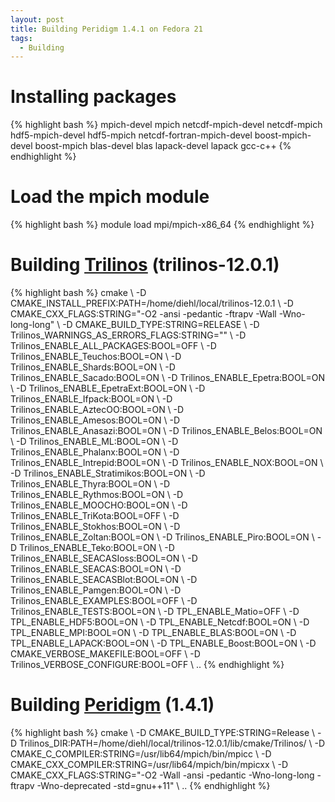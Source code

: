 ```yaml
---
layout: post
title: Building Peridigm 1.4.1 on Fedora 21
tags:
  - Building
---
```


<h1>Installing packages</h1>
{% highlight bash %}
mpich-devel mpich netcdf-mpich-devel netcdf-mpich hdf5-mpich-devel hdf5-mpich netcdf-fortran-mpich-devel boost-mpich-devel boost-mpich blas-devel blas lapack-devel lapack gcc-c++
{% endhighlight %}

<h1>Load the mpich module</h1>
{% highlight bash %}
module load mpi/mpich-x86_64
{% endhighlight %}

<h1>Building <a href="https://trilinos.org/download/">Trilinos</a> (trilinos-12.0.1)</h1>
{% highlight bash  %}
cmake \
-D CMAKE_INSTALL_PREFIX:PATH=/home/diehl/local/trilinos-12.0.1 \
-D CMAKE_CXX_FLAGS:STRING="-O2 -ansi -pedantic -ftrapv -Wall -Wno-long-long" \
-D CMAKE_BUILD_TYPE:STRING=RELEASE \
-D Trilinos_WARNINGS_AS_ERRORS_FLAGS:STRING="" \
-D Trilinos_ENABLE_ALL_PACKAGES:BOOL=OFF \
-D Trilinos_ENABLE_Teuchos:BOOL=ON \
-D Trilinos_ENABLE_Shards:BOOL=ON \
-D Trilinos_ENABLE_Sacado:BOOL=ON \
-D Trilinos_ENABLE_Epetra:BOOL=ON \
-D Trilinos_ENABLE_EpetraExt:BOOL=ON \
-D Trilinos_ENABLE_Ifpack:BOOL=ON \
-D Trilinos_ENABLE_AztecOO:BOOL=ON \
-D Trilinos_ENABLE_Amesos:BOOL=ON \
-D Trilinos_ENABLE_Anasazi:BOOL=ON \
-D Trilinos_ENABLE_Belos:BOOL=ON \
-D Trilinos_ENABLE_ML:BOOL=ON \
-D Trilinos_ENABLE_Phalanx:BOOL=ON \
-D Trilinos_ENABLE_Intrepid:BOOL=ON \
-D Trilinos_ENABLE_NOX:BOOL=ON \
-D Trilinos_ENABLE_Stratimikos:BOOL=ON \
-D Trilinos_ENABLE_Thyra:BOOL=ON \
-D Trilinos_ENABLE_Rythmos:BOOL=ON \
-D Trilinos_ENABLE_MOOCHO:BOOL=ON \
-D Trilinos_ENABLE_TriKota:BOOL=OFF \
-D Trilinos_ENABLE_Stokhos:BOOL=ON \
-D Trilinos_ENABLE_Zoltan:BOOL=ON \
-D Trilinos_ENABLE_Piro:BOOL=ON \
-D Trilinos_ENABLE_Teko:BOOL=ON \
-D Trilinos_ENABLE_SEACASIoss:BOOL=ON \
-D Trilinos_ENABLE_SEACAS:BOOL=ON \
-D Trilinos_ENABLE_SEACASBlot:BOOL=ON \
-D Trilinos_ENABLE_Pamgen:BOOL=ON \
-D Trilinos_ENABLE_EXAMPLES:BOOL=OFF \
-D Trilinos_ENABLE_TESTS:BOOL=ON \
-D TPL_ENABLE_Matio=OFF \
-D TPL_ENABLE_HDF5:BOOL=ON \
-D TPL_ENABLE_Netcdf:BOOL=ON \
-D TPL_ENABLE_MPI:BOOL=ON \
-D TPL_ENABLE_BLAS:BOOL=ON \
-D TPL_ENABLE_LAPACK:BOOL=ON \
-D TPL_ENABLE_Boost:BOOL=ON \
-D CMAKE_VERBOSE_MAKEFILE:BOOL=OFF \
-D Trilinos_VERBOSE_CONFIGURE:BOOL=OFF \
..
{% endhighlight %}

<h1>Building <a href="https://peridigm.sandia.gov/">Peridigm</a> (1.4.1) </h1>
{% highlight bash %}
cmake \
-D CMAKE_BUILD_TYPE:STRING=Release \
-D Trilinos_DIR:PATH=/home/diehl/local/trilinos-12.0.1/lib/cmake/Trilinos/ \
-D CMAKE_C_COMPILER:STRING=/usr/lib64/mpich/bin/mpicc \
-D CMAKE_CXX_COMPILER:STRING=/usr/lib64/mpich/bin/mpicxx \
-D CMAKE_CXX_FLAGS:STRING="-O2 -Wall -ansi -pedantic -Wno-long-long -ftrapv -Wno-deprecated -std=gnu++11" \
..
{% endhighlight %}


